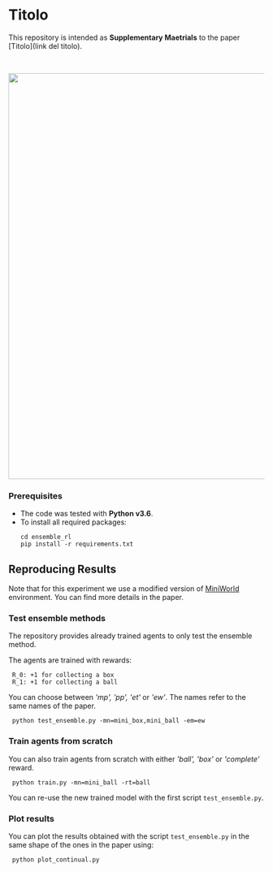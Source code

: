# Titolo

This repository is intended as **Supplementary Maetrials**
to the paper [Titolo](link del titolo).

<br/>

<p align="center">
    <img src="https://i.imgur.com/FTE9Jfd.png" width="800">
</p>

### Prerequisites
* The code was tested with **Python v3.6**.
* To install all required packages:
    ```
   cd ensemble_rl
   pip install -r requirements.txt
    ```  
    
## Reproducing Results
Note that for this experiment we use a modified version of [MiniWorld](https://github.com/maximecb/gym-miniworld) environment.
You can find more details in the paper. 
### Test ensemble methods
The repository provides already trained agents to only test the ensemble
method. 

The agents are trained with rewards:
  ```
   R_0: +1 for collecting a box
   R_1: +1 for collecting a ball
  ```  


You can choose between *'mp', 'pp', 'et'* or *'ew'*. The names
refer to the same names of the paper.
  ```
   python test_ensemble.py -mn=mini_box,mini_ball -em=ew
  ```  
### Train agents from scratch
You can also train agents from scratch with either *'ball', 'box'* 
or *'complete'* reward.
  ```
   python train.py -mn=mini_ball -rt=ball
  ```  

You can re-use the new trained model with the first script ```test_ensemble.py```.

### Plot results

You can plot the results obtained with the script ```test_ensemble.py```
in the same shape of the ones in the paper using:
  ```
   python plot_continual.py
  ```  
